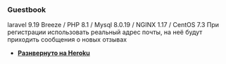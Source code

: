 

### Guestbook


laravel 9.19 Breeze / PHP 8.1 / Mysql 8.0.19 / NGINX 1.17 / CentOS 7.3 
При регистрации использовать реальный адрес почты, на неё будут приходить сообщения о новых отзывах

- **[Разнвернуто на Heroku](http://laravel-breeze-sendmail.herokuapp.com/)**
